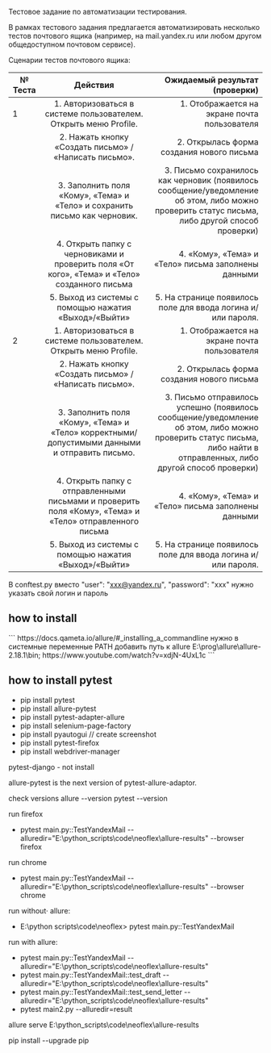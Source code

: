 Тестовое задание по автоматизации тестирования.

В рамках тестового задания предлагается автоматизировать несколько тестов почтового ящика (например, на mail.yandex.ru или любом другом общедоступном почтовом сервисе).

Сценарии тестов почтового ящика:

|№ Теста | Действия | Ожидаемый результат (проверки) |
| ------------- |:-------------:| -----: |
|1 | 1. Авторизоваться в системе пользователем. Открыть меню Profile. | 1. Отображается на экране почта пользователя |
||2. Нажать кнопку «Создать письмо» / «Написать письмо». | 2.  Открылась форма создания нового письма |
||3. Заполнить поля «Кому», «Тема» и «Тело» и сохранить письмо как черновик. | 3. Письмо сохранилось как черновик (появилось сообщение/уведомление об этом, либо можно проверить статус письма, либо другой способ проверки) |
||4. Открыть папку с черновиками и проверить поля «От кого», «Тема» и «Тело» созданного письма | 4. «Кому», «Тема» и «Тело» письма заполнены данными |
||5. Выход из системы с помощью нажатия «Выход»/«Выйти» | 5. На странице появилось поле для ввода логина и/или пароля. |
|2 | 1. Авторизоваться в системе пользователем. Открыть меню Profile. | 1. Отображается на экране почта пользователя |
|| 2. Нажать кнопку «Создать письмо» / «Написать письмо». | 2. Открылась форма создания нового письма |
|| 3. Заполнить поля «Кому», «Тема» и «Тело» корректными/допустимыми данными и отправить письмо. | 3. Письмо отправилось успешно (появилось сообщение/уведомление об этом, либо можно проверить статус письма, либо найти в отправленных, либо другой способ проверки) |
|| 4. Открыть папку с отправленными письмами и проверить поля «Кому», «Тема» и «Тело» отправленного письма | 4. «Кому», «Тема» и «Тело» письма заполнены данными|
|| 5. Выход из системы с помощью нажатия «Выход»/«Выйти» | 5. На странице появилось поле для ввода логина и/или пароля. |

  В conftest.py
  вместо
        "user": "xxx@yandex.ru",
        "password": "xxx"
  нужно указать свой логин и пароль

<h2> how to install </h2>
``` https://docs.qameta.io/allure/#_installing_a_commandline
   нужно в системные переменные PATH добавить путь к allure
  E:\prog\allure\allure-2.18.1\bin;
   https://www.youtube.com/watch?v=xdjN-4UxL1c
```
  <h2> how to install pytest </h2>
  
  * pip install pytest  
  * pip install allure-pytest  
  * pip install pytest-adapter-allure
  * pip install selenium-page-factory
  * pip install pyautogui // create screenshot
  * pip install pytest-firefox
  * pip install webdriver-manager

  pytest-django - not install

  allure-pytest is the next version of pytest-allure-adaptor.

  check versions
  allure --version
  pytest --version

  run firefox
  * pytest main.py::TestYandexMail --alluredir="E:\python_scripts\code\neoflex\allure-results" --browser firefox

  run chrome
  * pytest main.py::TestYandexMail --alluredir="E:\python_scripts\code\neoflex\allure-results" --browser chrome


  run without· allure:
  * E:\python scripts\code\neoflex> pytest main.py::TestYandexMail

  run with allure:
  * pytest main.py::TestYandexMail --alluredir="E:\python_scripts\code\neoflex\allure-results"
  * pytest main.py::TestYandexMail::test_draft --alluredir="E:\python_scripts\code\neoflex\allure-results"
  * pytest main.py::TestYandexMail::test_send_letter --alluredir="E:\python_scripts\code\neoflex\allure-results"
  * pytest main2.py --alluredir=result

  allure serve E:\python_scripts\code\neoflex\allure-results


  pip install --upgrade pip
